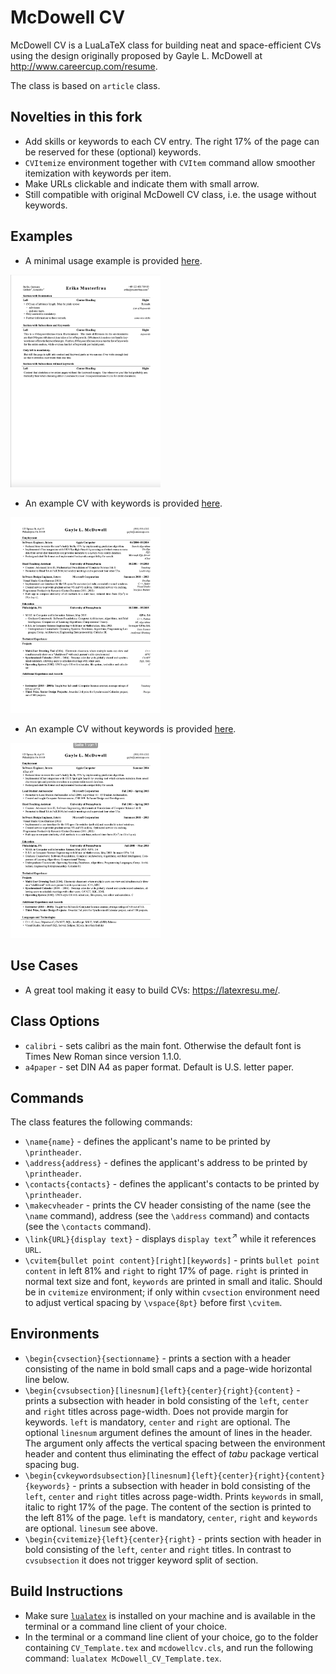 # McDowell CV
McDowell CV is a LuaLaTeX class for building neat and space-efficient CVs using the design originally proposed by Gayle L. McDowell at http://www.careercup.com/resume.

The class is based on `article` class.

## Novelties in this fork
- Add skills or keywords to each CV entry. The right 17% of the page can be reserved for these (optional) keywords.
- `CVItemize` environment together with `CVItem` command allow smoother itemization with keywords per item.
- Make URLs clickable and indicate them with small arrow.
- Still compatible with original McDowell CV class, i.e. the usage without keywords.

## Examples
- A minimal usage example is provided [here](./Examples/minimal_example.tex).
<img src="https://github.com/ToniKoe/mcdowell-cv-skillset/blob/master/Examples/minimal_example.png" width="240px"/>

- An example CV with keywords is provided [here](./Examples/CV_Template_Keywords.tex).
<img src="https://github.com/ToniKoe/mcdowell-cv-skillset/blob/master/Examples/CV_Template_Keywords.png" width="240px"/>

- An example CV without keywords is provided [here](./Examples/CV_Template_noKeywords.tex).
<img src="https://github.com/ToniKoe/mcdowell-cv-skillset/blob/master/Examples/CV_Template_noKeywords.png" width="240px"/>

## Use Cases
- A great tool making it easy to build CVs: https://latexresu.me/.

## Class Options
- `calibri` - sets calibri as the main font. Otherwise the default font is Times New Roman since version 1.1.0.
- `a4paper` - set DIN A4 as paper format. Default is U.S. letter paper.

## Commands
The class features the following commands:
- `\name{name}` - defines the applicant's name to be printed by `\printheader`.
- `\address{address}` - defines the applicant's address to be printed by `\printheader`.
- `\contacts{contacts}` - defines the applicant's contacts to be printed by `\printheader`.
- `\makecvheader` - prints the CV header consisting of the name (see the `\name` command), address (see the `\address` command) and contacts (see the `\contacts` command).
- `\link{URL}{display text}` - displays `display text`$^↗$ while it references `URL`.
-  `\cvitem{bullet point content}[right][keywords]` - prints `bullet point content` in left 81% and `right` to right 17% of page. `right` is printed in normal text size and font, `keywords` are printed in small and italic. Should be in `cvitemize` environment; if only within `cvsection` environment need to adjust vertical spacing by `\vspace{8pt}` before first `\cvitem`.
 
## Environments
- `\begin{cvsection}{sectionname}` - prints a section with a header consisting of the name in bold small caps and a page-wide horizontal line below.
- `\begin{cvsubsection}[linesnum]{left}{center}{right}{content}` - prints a subsection with header in bold consisting of the `left`, `center` and `right` titles across page-width. Does not provide margin for keywords. 
`left` is mandatory, `center` and `right` are optional. The optional `linesnum` argument defines the amount of lines in the header. The argument only affects the vertical spacing between the environment header and content thus eliminating the effect of *tabu* package vertical spacing bug.
- `\begin{cvkeywordsubsection}[linesnum]{left}{center}{right}{content}{keywords}` - prints a subsection with header in bold consisting of the `left`, `center` and `right` titles across page-width. Prints `keywords` in small, italic to right 17% of the page. The content of the section is printed to the left 81% of the page.
`left` is mandatory, `center`, `right` and `keywords` are optional. `linesum` see above.
- `\begin{cvitemize}{left}{center}{right}` - prints section with header in bold consisting of the `left`, `center` and `right` titles. In contrast to `cvsubsection` it does not trigger keyword split of section. 

## Build Instructions
- Make sure [`lualatex`](https://www.luatex.org/download.html) is installed on your machine and is available in the terminal or a command line client of your choice.
- In the terminal or a command line client of your choice, go to the folder containing `CV_Template.tex` and `mcdowellcv.cls`, and run the following command: `lualatex McDowell_CV_Template.tex`.
